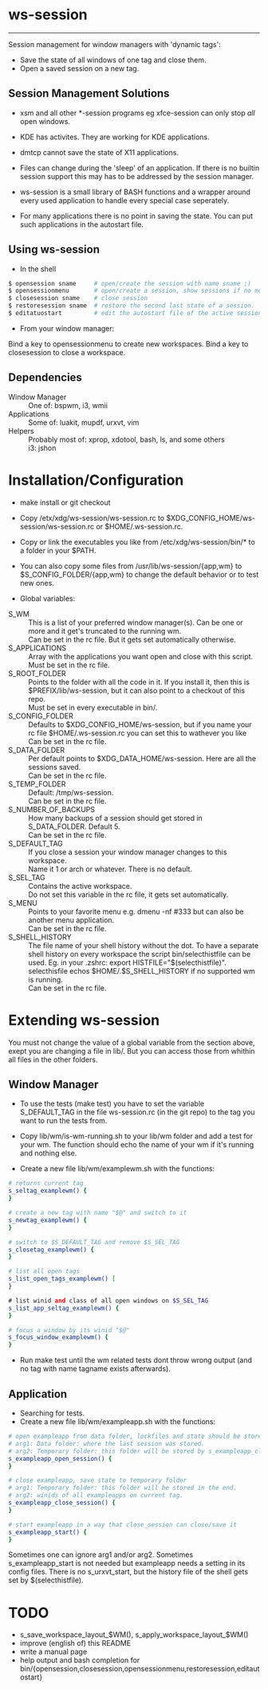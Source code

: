 ws-session
==========
----------

Session management for window managers with 'dynamic tags':
* Save the state of all windows of one tag and close them.
* Open a saved session on a new tag.


Session Management Solutions
----------------------------
* xsm and all other *-session programs eg xfce-session can only stop _all_ open
  windows.
* KDE has activites. They are working for KDE applications.
* dmtcp cannot save the state of X11 applications.
* Files can change during the 'sleep' of an application. If there is no builtin
  session support this may has to be addressed by the session manager.

* ws-session is a small library of BASH functions and a wrapper around every
  used application to handle every special case seperately.
* For many applications there is no point in saving the state. You can put such
  applications in the autostart file.

Using ws-session
----------------
* In the shell
```bash
$ opensession sname     # open/create the session with name sname ;)
$ opensessionmenu       # open/create a session, show sessions if no menu is set
$ closesession sname    # close session
$ restoresession sname  # restore the second last state of a session.
$ editatuostart         # edit the autostart file of the active session
```

* From your window manager:

Bind a key to opensessionmenu to create new workspaces.
Bind a key to closesession to close a workspace.

Dependencies
-----------
<dl>
<dt>Window Manager</dt>
<dd>One of: bspwm, i3, wmii</dd>
<dt>Applications</dt>
<dd>Some of: luakit, mupdf, urxvt, vim</dd>
<dt>Helpers</dt>
<dd>Probably most of: xprop, xdotool, bash, ls, and some others</dd>
<dd>i3: jshon<dd>
</dl>

Installation/Configuration
============


* make install or git checkout

* Copy /etx/xdg/ws-session/ws-session.rc to
  $XDG_CONFIG_HOME/ws-session/ws-session.rc or $HOME/.ws-session.rc.

* Copy or link the executables you like from /etc/xdg/ws-session/bin/* to a folder in your $PATH.

* You can also copy some files from /usr/lib/ws-session/{app,wm} to
  $S_CONFIG_FOLDER/{app,wm} to change the default behavior or to test new ones.

* Global variables:
<dl>
<dt>S_WM</dt>
<dd>This is a list of your preferred window manager(s). Can be one or more and
it get's truncated to the running wm.</dd>
<dd>Can be set in the rc file. But it gets set automatically otherwise.</dd>
<dt>S_APPLICATIONS</dt>
<dd>Array with the applications you want open and close with this script.<dd>
<dd>Must be set in the rc file.</dd>
<dt>S_ROOT_FOLDER</dt>
<dd>Points to the folder with all the code in it. If you install it, then this
is $PREFIX/lib/ws-session, but it can also point to a checkout of this
repo.</dd>
<dd>Must be set in every executable in bin/.</dd>
<dt>S_CONFIG_FOLDER</dt>
<dd>Defaults to $XDG_CONFIG_HOME/ws-session, but if you name your rc file
$HOME/.ws-session.rc you can set this to wathever you like</dd>
<dd>Can be set in the rc file.</dd>
<dt>S_DATA_FOLDER</dt>
<dd>Per default points to $XDG_DATA_HOME/ws-session. Here are all the sessions saved.</dd>
<dd>Can be set in the rc file.</dd>
<dt>S_TEMP_FOLDER</dt>
<dd>Default: /tmp/ws-session.<dd> 
<dd>Can be set in the rc file.</dd>
<dt>S_NUMBER_OF_BACKUPS<dt>
<dd>How many backups of a session should get stored in S_DATA_FOLDER. Default 5.</dd>
<dd>Can be set in the rc file.</dd>
<dt>S_DEFAULT_TAG</dt>
<dd>If you close a session your window manager changes to this workspace.</dd>
<dd>Name it 1 or arch or whatever. There is no default.</dd>
<dt>S_SEL_TAG</dt>
<dd>Contains the active workspace.</dd>
<dd>Do not set this variable in the rc file, it gets set automatically.</dd>
<dt>S_MENU</dt>
<dd>Points to your favorite menu e.g. dmenu -nf #333 but can also be another
menu application.</dd>
<dd>Can be set in the rc file.</dd>
<dt>S_SHELL_HISTORY</dt>
<dd>The file name of your shell history without the dot. To have a separate
shell history on every workspace the script bin/selecthistfile can be used. Eg.
in your .zshrc: export HISTFILE="$(selecthistfile)". selecthisfile echos
$HOME/.$S_SHELL_HISTORY if no supported wm is running.</dd>
<dd>Can be set in the rc file.</dd>
</dl>


Extending ws-session
===================

You must not change the value of a global variable from the section above,
exept you are changing a file in lib/.
But you can access those from whithin all files in the other folders.

Window Manager
--------------
* To use the tests (make test) you have to set the variable S_DEFAULT_TAG in
  the file ws-session.rc (in the git repo) to the tag you want to run the tests
  from.

* Copy lib/wm/is-wm-running.sh to your lib/wm folder and add a test for your wm.
  The function should echo the name of your wm if it's running and nothing else.

* Create a new file lib/wm/examplewm.sh with the functions:

```bash
# returns current tag
s_seltag_examplewm() {
}

# create a new tag with name "$@" and switch to it
s_newtag_examplewm() {
}

# switch to $S_DEFAULT_TAG and remove $S_SEL_TAG
s_closetag_examplewm() {
}

# list all open tags
s_list_open_tags_examplewm() [
}

# list winid and class of all open windows on $S_SEL_TAG
s_list_app_seltag_examplewm() {
}

# focus a window by its winid "$@"
s_focus_window_examplewm() {
}
```

* Run make test until the wm related tests dont throw wrong output (and no tag
  with name tagname exists afterwards).

Application
-----------
* Searching for tests.
* Create a new file lib/wm/exampleapp.sh with the functions:

```bash
# open exampleapp from data folder, lockfiles and state should be stored in the temporary folder.
# arg1: Data folder: where the last session was stored.
# arg2: Temporary folder: this folder will be stored by s_exampleapp_close_session
s_exampleapp_open_session() {
}

# close exampleapp, save state to temporary folder
# arg1: Temporary folder: this folder will be stored in the end.
# arg2: winids of all exampleapps on current tag.
s_exampleapp_close_session() {
}

# start exampleapp in a way that close_session can close/save it
s_exampleapp_start() {
}
```

Sometimes one can ignore arg1 and/or arg2. Sometimes s_exampleapp_start is not
needed but exampleapp needs a setting in its config files.  There is no
s_urxvt_start, but the history file of the shell gets set by
$(selecthistfile).


TODO
====

* s_save_workspace_layout_$WM(), s_apply_workspace_layout_$WM()
* improve (english of) this README
* write a manual page
* help output and bash completion for bin/{opensession,closesession,opensessionmenu,restoresession,editautostart}

